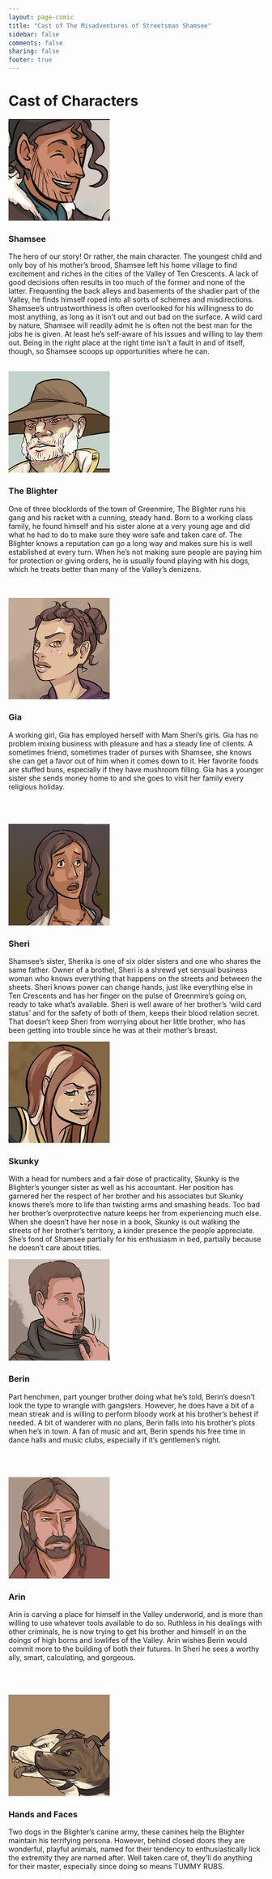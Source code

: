 ```yaml
---
layout: page-comic
title: "Cast of The Misadventures of Streetsman Shamsee"
sidebar: false
comments: false
sharing: false
footer: true
---
```


<div class="row">
   <div class="small-12 spotlight-blurb right">
   <h1>Cast of Characters</h1>

<img src="/images/characters/Shamsee-Bio.jpg" alt="Shamsee, the man" class="left">
<h3>Shamsee</h3>
<p>The hero of our story! Or rather, the main character. The youngest child and only boy of his mother’s brood, Shamsee left his home village to find excitement and riches in the cities of the Valley of Ten Crescents. A lack of good decisions often results in too much of the former and none of the latter. Frequenting the back alleys and basements of the shadier part of the Valley, he finds himself roped into all sorts of schemes and misdirections. Shamsee’s untrustworthiness is often overlooked for his willingness to do most anything, as long as it isn’t out and out bad on the surface. A wild card by nature, Shamsee will readily admit he is often not the best man for the jobs he is given. At least he’s self-aware of his issues and willing to lay them out. Being in the right place at the right time isn’t a fault in and of itself, though, so Shamsee scoops up opportunities where he can.</p> 
<br />

<img src="/images/characters/Blighter-Bio.jpg" alt="The Blighter" class="left">
<h3>The Blighter</h3>
<p>One of three blocklords of the town of Greenmire, The Blighter runs his gang and his racket with a cunning, steady hand. Born to a working class family, he found himself and his sister alone at a very young age and did what he had to do to make sure they were safe and taken care of. The Blighter knows a reputation can go a long way and makes sure his is well established at every turn. When he’s not making sure people are paying him for protection or giving orders, he is usually found playing with his dogs, which he treats better than many of the Valley’s denizens.</p>
<br />
<br />

<img src="/images/characters/Gia-Bio.jpg" alt="Gia" title="She's so cute" class="left">
<h3>Gia</h3>
<p>A working girl, Gia has employed herself with Mam Sheri’s girls. Gia has no problem mixing business with pleasure and has a steady line of clients. A sometimes friend, sometimes trader of purses with Shamsee, she knows she can get a favor out of him when it comes down to it. Her favorite foods are stuffed buns, especially if they have mushroom filling. Gia has a younger sister she sends money home to and she goes to visit her family every religious holiday.</p>
<br />
<br />
<br />

<img src="/images/characters/Sheri-Bio.jpg" alt="Sheri" class="left">
<h3>Sheri</h3>
<p>Shamsee’s sister, Sherika is one of six older sisters and one who shares the same father. Owner of a brothel, Sheri is a shrewd yet sensual  business woman who knows everything that happens on the streets and between the sheets. Sheri knows power can change hands, just like everything else in Ten Crescents and has her finger on the pulse of Greenmire’s going on, ready to take what’s available. Sheri is well aware of her brother’s ‘wild card status’ and for the safety of both of them, keeps their blood relation secret. That doesn’t keep Sheri from worrying about her little brother, who has been getting into trouble since he was at their mother’s breast.</p>

<img src="/images/characters/Skunky-Bio.jpg" alt="Skunky" class="left">
<h3>Skunky</h3>
<p>With a head for numbers and a fair dose of practicality, Skunky is the Blighter’s younger sister as well as his accountant. Her position has garnered her the respect of her brother and his associates but Skunky knows there’s more to life than twisting arms and smashing heads. Too bad her brother’s overprotective nature keeps her from experiencing much else. When she doesn’t have her nose in a book, Skunky is out walking the streets of her brother’s territory, a kinder presence the people appreciate. She’s fond of Shamsee partially for his enthusiasm in bed, partially because he doesn’t care about titles.</p>

<img src="/images/characters/Berin-Bio.jpg" alt="Berin" title="They call him sexy-eyes" class="left">
<h3>Berin</h3>
<p>Part henchmen, part younger brother doing what he’s told, Berin’s doesn’t look the type to wrangle with gangsters. However, he does have a bit of a mean streak and is willing to perform bloody work at his brother’s behest if needed. A bit of wanderer with no plans, Berin falls into his brother’s plots when he’s in town. A fan of music and art, Berin spends his free time in dance halls and music clubs, especially if it’s gentlemen’s night.</p>
<br />
<br />
<br />

<img src="/images/characters/Arin-Bio.jpg" alt="Arin" class="left">
<h3>Arin</h3>
<p>Arin is carving a place for himself in the Valley underworld, and is more than willing to use whatever tools available to do so. Ruthless in his dealings with other criminals, he is now trying to get his brother and himself in on the doings of high borns and lowlifes of the Valley. Arin wishes Berin would commit more to the building of both their futures. In Sheri he sees a worthy ally, smart, calculating, and gorgeous.</p>
<br />
<br />
<br />

<img src="/images/characters/Hands-and-Faces.jpg" alt="Hands and Faces. The dogs." class="left">
<h3>Hands and Faces</h3>
<p>Two dogs in the Blighter’s canine army, these canines help the Blighter maintain his terrifying persona. However, behind closed doors they are wonderful, playful animals, named for their tendency to enthusiastically lick the extremity they are named after. Well taken care of, they’ll do anything for their master, especially since doing so means TUMMY RUBS.</p>

   </div>
  </div>